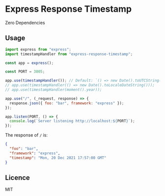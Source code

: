 # Express Response Timestamp

Zero Dependencies

## Usage

```js
import express from "express";
import timestampHandler from "express-response-timestamp";

const app = express();

const PORT = 3005;

app.use(timestampHandler()); // Default: `() => new Date().toUTCString()`
// app.use(timestampHandler(() => new Date().toLocaleDateString()));
// app.use(timestampHandler(moment().year));

app.use("/", (_request, response) => {
  response.json({ foo: "bar", framework: "express" });
});

app.listen(PORT, () => {
  console.log(`Server listening http://localhost:${PORT}`);
});
```

The response of `/` is:

```json
{
  "foo": "bar",
  "framework": "express",
  "timestamp": "Mon, 20 Dec 2021 17:57:00 GMT"
}
```

## Licence

MIT
